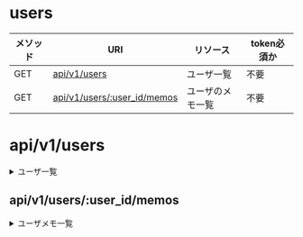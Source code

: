 
# users
| メソッド | URI | リソース | token必須か |
| - | - | - | - |
| GET | [api/v1/users](#apiv1users) | ユーザ一覧 | 不要 |
| GET | [api/v1/users/:user_id/memos](#apiv1usersuser_idmemos) | ユーザのメモ一覧 | 不要 |


# api/v1/users
<details>
<summary>ユーザ一覧</summary>


### メソッド
- GET
    - JSON(res)


#### 成功時
 - ステータスコード　200 created


### レスポンス
#### サンプル

```
{
    "users":{[
        {
            "name":"test1",
            "id":"01GA3TZNS0B3Y4BFB134P6RNH0",
            "created_at":"2022-07-14T02:40:00Z",
            "updated_at":"2022-07-14T02:40:00Z",
            "memo_num":5,
        },
        {
            "name":"test2",
            "id":"01GA3V1FV9FFJHB1KDFJNTPQJ5",
            "created_at":"2022-07-14T02:40:00Z",
            "updated_at":"2022-07-14T02:40:00Z",
            "memo_num":2,
        }
    ]}
}
```




### 失敗時
 - ステータスコード　404 NotFound
#### サンプル
```
{
    "err":"指定されたユーザは存在しません。"
}
```


### 注意点
</details>


## api/v1/users/:user_id/memos


<details>
<summary>ユーザメモ一覧</summary>


### メソッド
- POST
    - JSON(req,res)

### レスポンス
ステータスコード　200 OK
#### サンプル
```
{
    "memos":{
        [
            {
                "colors":{
                    "color1":"#FFFFFF",
                    "color2":"#000000"
                },
                "tags":{
                    [{
                        "モノクロ":"01GA3NHKCNQHE9WJTNR70WF2MX"
                    },{
                        "白黒":"01GA3NJKZXRH4CR7TT28HKS8XN"
                    }]
                },
                "creater_id":"01GA3NKQ5VZE70FY5MRVPYRABY",
                "owner_id":"01GA3NM3ETBHBP0SCXHB4TGYXB",
                "created_at":"2022-07-14T02:40:00Z",
                "updated_at":"2022-07-14T02:40:00Z",
                "id":"01GA3NQ0B4NM2Z6HPW2K9R1DF6"
            },

        ]
    }
}
```


### 失敗時
 - ステータスコード　404 NotFound
#### サンプル
```
{
    "err":"指定されたユーザは存在しません。"
}
```


### 注意点
</details>

